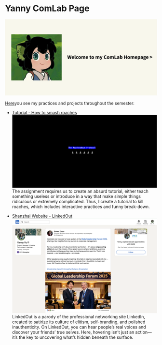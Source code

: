 # Yanny ComLab Page

![Home](opening-banner.png)

[Here](https://yanny-wanyan.github.io/ComLabWeb/)you see my practices and projects throughout the semester:

* [Tutorial - How to smash roaches](tutorial)
![tutorial](tutorial-homepage.jpeg)
The assignment requires us to create an absurd tutorial, either teach something useless or introduce in a way that make simple things ridiculous or extremely complicated. Thus, I create a tutorial to kill roaches, which includes interactive practices and funny break-down.

* [Shanzhai Website - LinkedOut](project1)
![LinkedinOut](project1/assets/readme-cover.jpeg)
LinkedOut is a parody of the professional networking site LinkedIn, created to satirize its culture of elitism, self-branding, and polished inauthenticity. On LinkedOut, you can hear people’s real voices and discover your friends’ true selves. Here, hovering isn’t just an action—it’s the key to uncovering what’s hidden beneath the surface.
